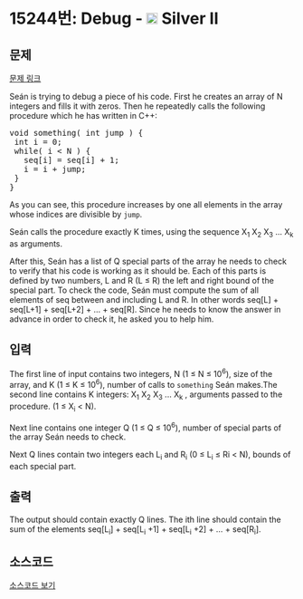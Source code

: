 # 15244번: Debug - <img src="https://static.solved.ac/tier_small/9.svg" style="height:20px" /> Silver II

<!-- performance -->

<!-- 문제 제출 후 깃허브에 푸시를 했을 때 제출한 코드의 성능이 입력될 공간입니다.-->

<!-- end -->

## 문제

[문제 링크](https://boj.kr/15244)


<p dir="ltr">Seán is trying to debug a piece of his code. First he creates an array of N integers and fills it with zeros. Then he repeatedly calls the following procedure which he has written in C++:</p>

<pre dir="ltr">void something( int jump ) {
 int i = 0;
 while( i &lt; N ) {
   seq[i] = seq[i] + 1;
   i = i + jump;
 }
}</pre>

<p>As you can see, this procedure increases by one all elements in the array whose indices are divisible by <code>jump</code>.</p>

<p>Seán calls the procedure exactly K times, using the sequence X<sub>1</sub> X<sub>2</sub> X<sub>3</sub> ... X<sub>k</sub> as arguments.</p>

<p>After this, Seán has a list of Q special parts of the array he needs to check to verify that his code is working as it should be. Each of this parts is defined by two numbers, L and R (L ≤ R) the left and right bound of the special part. To check the code, Seán must compute the sum of all elements of seq between and including L and R. In other words seq[L] + seq[L+1] + seq[L+2] + … + seq[R]. Since he needs to know the answer in advance in order to check it, he asked you to help him.</p>



## 입력


<p dir="ltr">The first line of input contains two integers, N (1 ≤ N ≤ 10<sup>6</sup>), size of the array, and K (1 ≤ K ≤ 10<sup>6</sup>), number of calls to <code>something</code> Seán makes.The second line contains K integers: X<sub>1</sub> X<sub>2</sub> X<sub>3</sub> ... X<sub>k</sub> , arguments passed to the procedure. (1 ≤ X<sub>i</sub> &lt; N).</p>

<p>Next line contains one integer Q (1 ≤ Q ≤ 10<sup>6</sup>), number of special parts of the array Seán needs to check.</p>

<p>Next Q lines contain two integers each L<sub>i</sub> and R<sub>i</sub> (0 ≤ L<sub>i</sub> ≤ Ri &lt; N), bounds of each special part.</p>



## 출력


<p dir="ltr">The output should contain exactly Q lines. The ith line should contain the sum of the elements seq[L<sub>i</sub>] + seq[L<sub>i</sub> +1] + seq[L<sub>i</sub> +2] + … + seq[R<sub>i</sub>].</p>



## 소스코드

[소스코드 보기](Debug.cpp)
